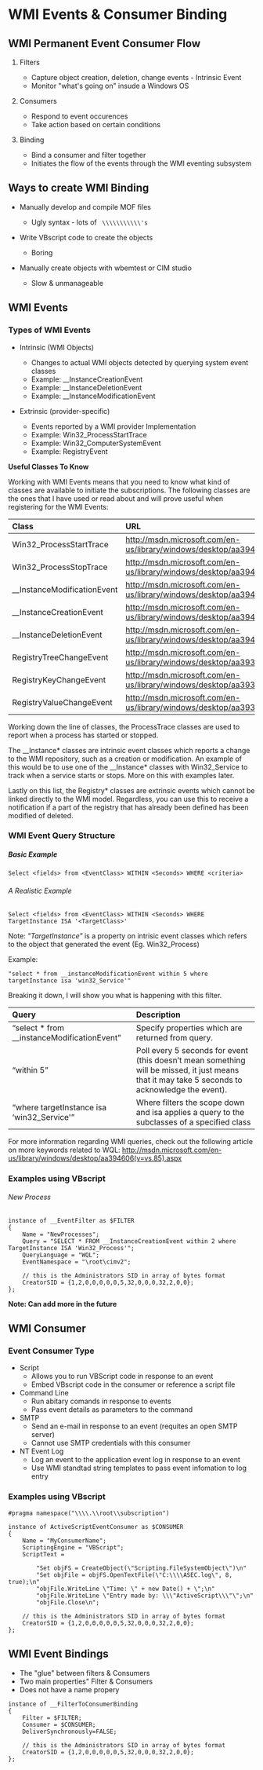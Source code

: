 # WMI Events & Consumer Binding
## WMI Permanent Event Consumer Flow
1. Filters
	* Capture object creation, deletion, change events - Intrinsic Event
	* Monitor "what's going on" insude a Windows OS
	
2. Consumers
	* Respond to event occurences
	* Take action based on certain conditions

3. Binding
	* Bind a consumer and filter together
	* Initiates the flow of the events through the WMI eventing subsystem


## Ways to create WMI Binding
* Manually develop and compile MOF files
	* Ugly syntax - lots of ` \\\\\\\\\\\'s`

* Write VBscript code to create the objects
	* Boring
    
* Manually create objects with wbemtest or CIM studio
	* Slow & unmanageable

## WMI Events

### Types of WMI Events
* Intrinsic (WMI Objects)
	* Changes to actual WMI objects detected by querying system event classes
	* Example: __InstanceCreationEvent
	* Example: __InstanceDeletionEvent
	* Example: __InstanceModificationEvent

* Extrinsic (provider-specific)
	* Events reported by a WMI provider Implementation
	* Example: Win32_ProcessStartTrace
	* Example: Win32_ComputerSystemEvent
	* Example: RegistryEvent

**Useful Classes To Know**

Working with WMI Events means that you need to know what kind of classes are available to initiate the subscriptions. The following classes are the ones that I have used or read about and will prove useful when registering for the WMI Events:

| Class | URL |
| :---- | :-- |
| Win32_ProcessStartTrace | http://msdn.microsoft.com/en-us/library/windows/desktop/aa394374(v=vs.85).aspx |
| Win32_ProcessStopTrace | http://msdn.microsoft.com/en-us/library/windows/desktop/aa394376(v=vs.85).aspx |
| __InstanceModificationEvent | http://msdn.microsoft.com/en-us/library/windows/desktop/aa394651(v=vs.85).aspx |
| __InstanceCreationEvent | http://msdn.microsoft.com/en-us/library/windows/desktop/aa394649(v=vs.85).aspx |
| __InstanceDeletionEvent | http://msdn.microsoft.com/en-us/library/windows/desktop/aa394650(v=vs.85).aspx |
| RegistryTreeChangeEvent | http://msdn.microsoft.com/en-us/library/windows/desktop/aa393041(v=vs.85).aspx |
| RegistryKeyChangeEvent | http://msdn.microsoft.com/en-us/library/windows/desktop/aa393040(v=vs.85).aspx |
| RegistryValueChangeEvent | http://msdn.microsoft.com/en-us/library/windows/desktop/aa393042(v=vs.85).aspx |

Working down the line of classes, the ProcessTrace classes are used to report when a process has started or stopped.

The __Instance* classes are intrinsic event classes which reports a change to the WMI repository, such as a creation or modification. An example of this would be to use one of the __Instance* classes with Win32_Service to track when a service starts or stops. More on this with examples later.

Lastly on this list, the Registry* classes are extrinsic events which cannot be linked directly to the WMI model. Regardless, you can use this to receive a notification if a part of the registry that has already been defined has been modified of deleted.

### WMI Event Query Structure
##### Basic Example
`Select <fields> from <EventClass> WITHIN <Seconds> WHERE <criteria>`

###### A Realistic Example
`Select <fields> from <EventClass> WITHIN <Seconds> WHERE TargetInstance ISA '<TargetClass>'`

Note: *"TargetInstance"* is a property on intrisic event classes which refers to the object that generated the event (Eg. Win32_Process)

Example:
```
"select * from __instanceModificationEvent within 5 where targetInstance isa 'win32_Service'"
```
Breaking it down, I will show you what is happening with this filter.

| Query | Description |
| :---- | :---------- |
| “select * from __instanceModificationEvent” | Specify properties which are returned from query. |
| “within 5” | Poll every 5 seconds for event (this doesn’t mean something will be missed, it just means that it may take 5 seconds to acknowledge the event).|
| “where targetInstance isa ‘win32_Service'” | Where filters the scope down and isa applies a query to the subclasses of a specified class |

For more information regarding WMI queries, check out the following article on more keywords related to WQL: http://msdn.microsoft.com/en-us/library/windows/desktop/aa394606(v=vs.85).aspx

### Examples using VBscript
###### New Process
```
instance of __EventFilter as $FILTER
{
    Name = "NewProcesses";
    Query = "SELECT * FROM __InstanceCreationEvent within 2 where TargetInstance ISA 'Win32_Process'";
    QueryLanguage = "WQL";
    EventNamespace = "\root\cimv2";

    // this is the Administrators SID in array of bytes format
    CreatorSID = {1,2,0,0,0,0,0,5,32,0,0,0,32,2,0,0}; 
};
```
**Note: Can add more in the future**

## WMI Consumer 
### Event Consumer Type
* Script 
	* Allows you to run VBScript code in response to an event
	* Embed VBscript code in the consumer or reference a script file
* Command Line
	* Run abitary comands in response to events
	* Pass event details as parameters to the command 
* SMTP
	* Send an e-mail in response to an event (requites an open SMTP server)
	* Cannot use SMTP credentials with this consumer
* NT Event Log
	* Log an event to the application event log in response to an event
	* Use WMI standtad string templates to pass event infomation to log entry

### Examples using VBscript
```
#pragma namespace("\\\\.\\root\\subscription")

instance of ActiveScriptEventConsumer as $CONSUMER
{
    Name = "MyConsumerName";
    ScriptingEngine = "VBScript";
    ScriptText = 

        "Set objFS = CreateObject(\"Scripting.FileSystemObject\")\n"
        "Set objFile = objFS.OpenTextFile(\"C:\\\\ASEC.log\", 8, true);\n"
        "objFile.WriteLine \"Time: \" + new Date() + \";\n"
        "objFile.WriteLine \"Entry made by: \\\"ActiveScript\\\"\";\n"
        "objFile.Close\n";
    
    // this is the Administrators SID in array of bytes format
    CreatorSID = {1,2,0,0,0,0,0,5,32,0,0,0,32,2,0,0}; 
};
```

## WMI Event Bindings
* The "glue" between filters & Consumers
* Two main properties" Filter & Consumers
* Does not have a name propery

````
instance of __FilterToConsumerBinding
{
    Filter = $FILTER;
    Consumer = $CONSUMER;
    DeliverSynchronously=FALSE;

    // this is the Administrators SID in array of bytes format
    CreatorSID = {1,2,0,0,0,0,0,5,32,0,0,0,32,2,0,0}; 
};
````
